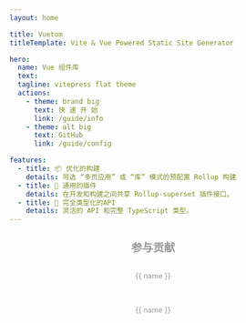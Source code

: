 ```yaml
---
layout: home

title: Vuetom
titleTemplate: Vite & Vue Powered Static Site Generator

hero:
  name: Vue 组件库
  text: 
  tagline: vitepress flat theme 
  actions:
    - theme: brand big
      text: 快 速 开 始
      link: /guide/info
    - theme: alt big
      text: GitHub
      link: /guide/config

features:
  - title: 📦 优化的构建
    details: 可选 “多页应用” 或 “库” 模式的预配置 Rollup 构建
  - title: 🔩 通用的插件
    details: 在开发和构建之间共享 Rollup-superset 插件接口。
  - title: 🔑 完全类型化的API
    details: 灵活的 API 和完整 TypeScript 类型。
---
```


<div class="frontpage sponsors">
  <h2>参与贡献</h2>
  <div class="platinum-sponsors">
    <a v-for="{ href, src, name, id } of sponsors.filter(s => s.tier === 'platinum')" :href="href" target="_blank" rel="noopener" aria-label="sponsor-img">
      <img :src="src" :alt="name" :id="`sponsor-${id}`">
      <p>{{ name }}</p>
    </a>
  </div>
  <div class="gold-sponsors">
    <a v-for="{ href, src, name, id } of sponsors.filter(s => s.tier !== 'platinum')" :href="href" target="_blank" rel="noopener" aria-label="sponsor-img">
      <img :src="src" :alt="name" :id="`sponsor-${id}`">
      <p>{{ name }}</p>
    </a>
  </div>
</div>

<script setup>
import { onMounted } from 'vue'
import pk from 'vitepress-theme-vuetom/package.json'

const sponsors = [
  {
    "id": "vue",
    "name": "Vue",
    // "href": "https://v3.cn.vuejs.org/",
    // "src": "https://v3.cn.vuejs.org/logo.png",
    "tier": "platinum"
  },
  {
    "id": "vite",
    "name": "Vite",
    // "href": "https://vitejs.cn/",
    // "src": "https://vitejs.cn/logo.svg"
  },
  {
    "id": "vitepress",
    "name": "Vitepress",
    // "href": "https://fttp.jjf-tech.cn/vitepress/",
    // "src": "https://v3.cn.vuejs.org/logo.png"
  },
  {
    "id": "elementplus",
    "name": "Element Plus",
    // "href": "https://element-plus.gitee.io/zh-CN/",
    // "src": "https://element-plus.gitee.io/images/element-plus-logo.svg"
  }
]

function fetchReleaseTag() {
  onMounted(() => {
    const dom = document.getElementsByClassName('name')
    const mainTitle = dom[0]
    const docsReleaseTag = document.createElement('span')
    docsReleaseTag.classList.add('release-tag')
    const releaseTagName = `v${pk.version}`
    docsReleaseTag.innerText = releaseTagName
    if (releaseTagName !== undefined) {
      mainTitle.appendChild(docsReleaseTag)
    }
    // fetch('https://api.github.com/repos/vitejs/docs-cn/releases/latest')
    //   .then((res) => res.json())
    //   .then((json) => {
    //     const mainTitle = document.getElementById('main-title')
    //     mainTitle.style.position = 'relative'

    //     const docsReleaseTag = document.createElement('span')
    //     docsReleaseTag.classList.add('release-tag')
    //     const releaseTagName = json.tag_name
    //     docsReleaseTag.innerText = releaseTagName

    //     if (releaseTagName !== undefined) {
    //       mainTitle.appendChild(docsReleaseTag)
    //     }
    //   })
  })
}

fetchReleaseTag()
</script>

<style>
.sponsors {
  padding: 0 1.5rem 2rem;
  font-size: 0.8rem;
}

.sponsors a {
  color: #999;
  margin: 1em;
  display: block;
}

.sponsors img {
  max-width: 160px;
  max-height: 40px;
}

.sponsors.frontpage {
  text-align: center;
}

.sponsors.frontpage img {
  display: inline-block;
  vertical-align: middle;
}

.sponsors.frontpage h2 {
  color: #999;
  font-size: 1.2rem;
  border: none;
}

.sponsors.sidebar a img {
  max-height: 36px;
}

.platinum-sponsors {
  margin-bottom: 1.5em;
}

.platinum-sponsors a img {
  max-width: 240px;
  max-height: 60px;
}

.gold-sponsors {
  display: flex;
  flex-wrap: wrap;
  justify-content: space-evenly;
  align-items: center;
}

</style>